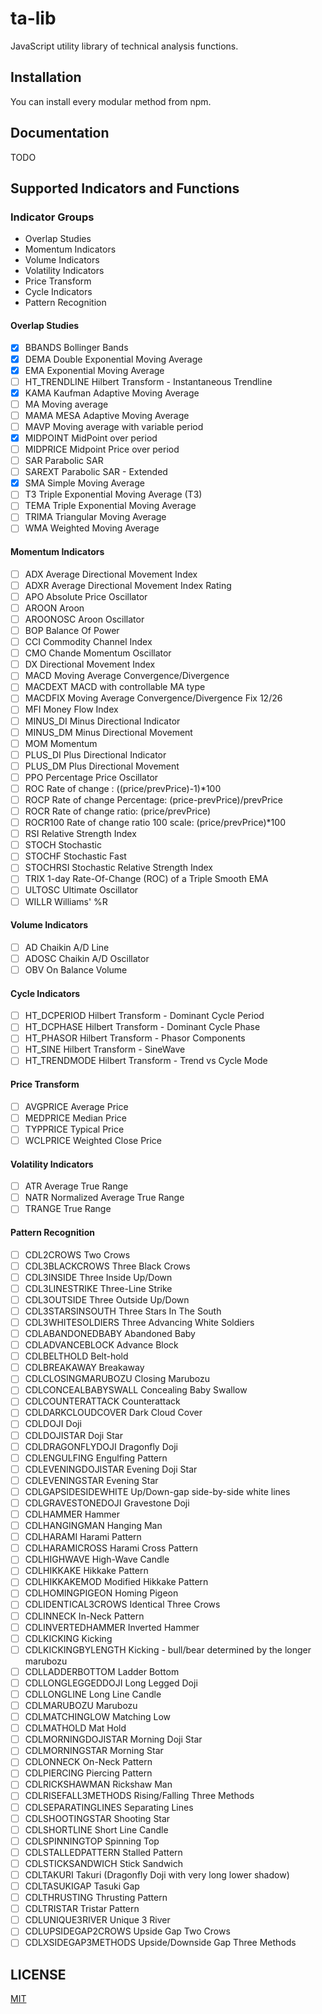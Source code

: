 # ta-lib
JavaScript utility library of technical analysis functions.

## Installation

You can install every modular method from npm.

## Documentation

TODO

## Supported Indicators and Functions

### Indicator Groups

* Overlap Studies
* Momentum Indicators
* Volume Indicators
* Volatility Indicators
* Price Transform
* Cycle Indicators
* Pattern Recognition

#### Overlap Studies

- [x] BBANDS               Bollinger Bands
- [x] DEMA                 Double Exponential Moving Average
- [x] EMA                  Exponential Moving Average
- [ ] HT_TRENDLINE         Hilbert Transform - Instantaneous Trendline
- [x] KAMA                 Kaufman Adaptive Moving Average
- [ ] MA                   Moving average
- [ ] MAMA                 MESA Adaptive Moving Average
- [ ] MAVP                 Moving average with variable period
- [x] MIDPOINT             MidPoint over period
- [ ] MIDPRICE             Midpoint Price over period
- [ ] SAR                  Parabolic SAR
- [ ] SAREXT               Parabolic SAR - Extended
- [x] SMA                  Simple Moving Average
- [ ] T3                   Triple Exponential Moving Average (T3)
- [ ] TEMA                 Triple Exponential Moving Average
- [ ] TRIMA                Triangular Moving Average
- [ ] WMA                  Weighted Moving Average

#### Momentum Indicators

- [ ] ADX                  Average Directional Movement Index
- [ ] ADXR                 Average Directional Movement Index Rating
- [ ] APO                  Absolute Price Oscillator
- [ ] AROON                Aroon
- [ ] AROONOSC             Aroon Oscillator
- [ ] BOP                  Balance Of Power
- [ ] CCI                  Commodity Channel Index
- [ ] CMO                  Chande Momentum Oscillator
- [ ] DX                   Directional Movement Index
- [ ] MACD                 Moving Average Convergence/Divergence
- [ ] MACDEXT              MACD with controllable MA type
- [ ] MACDFIX              Moving Average Convergence/Divergence Fix 12/26
- [ ] MFI                  Money Flow Index
- [ ] MINUS_DI             Minus Directional Indicator
- [ ] MINUS_DM             Minus Directional Movement
- [ ] MOM                  Momentum
- [ ] PLUS_DI              Plus Directional Indicator
- [ ] PLUS_DM              Plus Directional Movement
- [ ] PPO                  Percentage Price Oscillator
- [ ] ROC                  Rate of change : ((price/prevPrice)-1)*100
- [ ] ROCP                 Rate of change Percentage: (price-prevPrice)/prevPrice
- [ ] ROCR                 Rate of change ratio: (price/prevPrice)
- [ ] ROCR100              Rate of change ratio 100 scale: (price/prevPrice)*100
- [ ] RSI                  Relative Strength Index
- [ ] STOCH                Stochastic
- [ ] STOCHF               Stochastic Fast
- [ ] STOCHRSI             Stochastic Relative Strength Index
- [ ] TRIX                 1-day Rate-Of-Change (ROC) of a Triple Smooth EMA
- [ ] ULTOSC               Ultimate Oscillator
- [ ] WILLR                Williams' %R

#### Volume Indicators

- [ ] AD                   Chaikin A/D Line
- [ ] ADOSC                Chaikin A/D Oscillator
- [ ] OBV                  On Balance Volume

#### Cycle Indicators

- [ ] HT_DCPERIOD          Hilbert Transform - Dominant Cycle Period
- [ ] HT_DCPHASE           Hilbert Transform - Dominant Cycle Phase
- [ ] HT_PHASOR            Hilbert Transform - Phasor Components
- [ ] HT_SINE              Hilbert Transform - SineWave
- [ ] HT_TRENDMODE         Hilbert Transform - Trend vs Cycle Mode

#### Price Transform

- [ ] AVGPRICE             Average Price
- [ ] MEDPRICE             Median Price
- [ ] TYPPRICE             Typical Price
- [ ] WCLPRICE             Weighted Close Price

#### Volatility Indicators

- [ ] ATR                  Average True Range
- [ ] NATR                 Normalized Average True Range
- [ ] TRANGE               True Range

#### Pattern Recognition

- [ ] CDL2CROWS            Two Crows
- [ ] CDL3BLACKCROWS       Three Black Crows
- [ ] CDL3INSIDE           Three Inside Up/Down
- [ ] CDL3LINESTRIKE       Three-Line Strike
- [ ] CDL3OUTSIDE          Three Outside Up/Down
- [ ] CDL3STARSINSOUTH     Three Stars In The South
- [ ] CDL3WHITESOLDIERS    Three Advancing White Soldiers
- [ ] CDLABANDONEDBABY     Abandoned Baby
- [ ] CDLADVANCEBLOCK      Advance Block
- [ ] CDLBELTHOLD          Belt-hold
- [ ] CDLBREAKAWAY         Breakaway
- [ ] CDLCLOSINGMARUBOZU   Closing Marubozu
- [ ] CDLCONCEALBABYSWALL  Concealing Baby Swallow
- [ ] CDLCOUNTERATTACK     Counterattack
- [ ] CDLDARKCLOUDCOVER    Dark Cloud Cover
- [ ] CDLDOJI              Doji
- [ ] CDLDOJISTAR          Doji Star
- [ ] CDLDRAGONFLYDOJI     Dragonfly Doji
- [ ] CDLENGULFING         Engulfing Pattern
- [ ] CDLEVENINGDOJISTAR   Evening Doji Star
- [ ] CDLEVENINGSTAR       Evening Star
- [ ] CDLGAPSIDESIDEWHITE  Up/Down-gap side-by-side white lines
- [ ] CDLGRAVESTONEDOJI    Gravestone Doji
- [ ] CDLHAMMER            Hammer
- [ ] CDLHANGINGMAN        Hanging Man
- [ ] CDLHARAMI            Harami Pattern
- [ ] CDLHARAMICROSS       Harami Cross Pattern
- [ ] CDLHIGHWAVE          High-Wave Candle
- [ ] CDLHIKKAKE           Hikkake Pattern
- [ ] CDLHIKKAKEMOD        Modified Hikkake Pattern
- [ ] CDLHOMINGPIGEON      Homing Pigeon
- [ ] CDLIDENTICAL3CROWS   Identical Three Crows
- [ ] CDLINNECK            In-Neck Pattern
- [ ] CDLINVERTEDHAMMER    Inverted Hammer
- [ ] CDLKICKING           Kicking
- [ ] CDLKICKINGBYLENGTH   Kicking - bull/bear determined by the longer marubozu
- [ ] CDLLADDERBOTTOM      Ladder Bottom
- [ ] CDLLONGLEGGEDDOJI    Long Legged Doji
- [ ] CDLLONGLINE          Long Line Candle
- [ ] CDLMARUBOZU          Marubozu
- [ ] CDLMATCHINGLOW       Matching Low
- [ ] CDLMATHOLD           Mat Hold
- [ ] CDLMORNINGDOJISTAR   Morning Doji Star
- [ ] CDLMORNINGSTAR       Morning Star
- [ ] CDLONNECK            On-Neck Pattern
- [ ] CDLPIERCING          Piercing Pattern
- [ ] CDLRICKSHAWMAN       Rickshaw Man
- [ ] CDLRISEFALL3METHODS  Rising/Falling Three Methods
- [ ] CDLSEPARATINGLINES   Separating Lines
- [ ] CDLSHOOTINGSTAR      Shooting Star
- [ ] CDLSHORTLINE         Short Line Candle
- [ ] CDLSPINNINGTOP       Spinning Top
- [ ] CDLSTALLEDPATTERN    Stalled Pattern
- [ ] CDLSTICKSANDWICH     Stick Sandwich
- [ ] CDLTAKURI            Takuri (Dragonfly Doji with very long lower shadow)
- [ ] CDLTASUKIGAP         Tasuki Gap
- [ ] CDLTHRUSTING         Thrusting Pattern
- [ ] CDLTRISTAR           Tristar Pattern
- [ ] CDLUNIQUE3RIVER      Unique 3 River
- [ ] CDLUPSIDEGAP2CROWS   Upside Gap Two Crows
- [ ] CDLXSIDEGAP3METHODS  Upside/Downside Gap Three Methods

## LICENSE

[MIT](./LICENSE)
